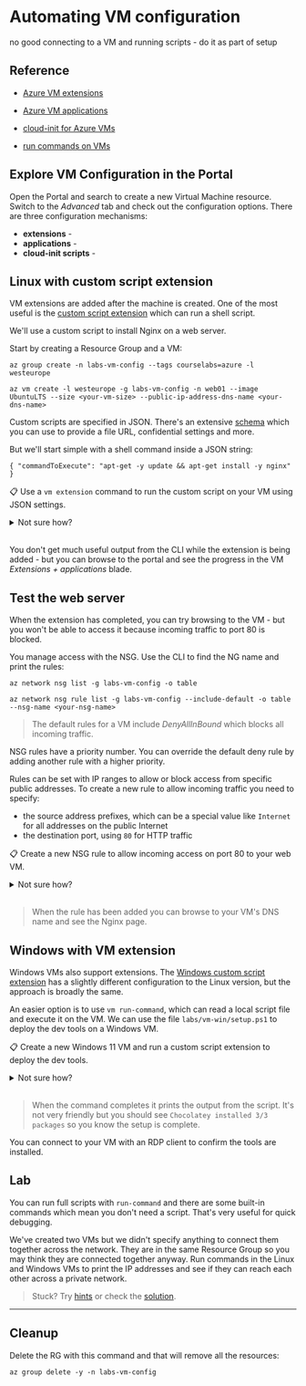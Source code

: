 # Automating VM configuration

no good connecting to a VM and running scripts - do it as part of setup

## Reference

- [Azure VM extensions](https://docs.microsoft.com/en-us/azure/virtual-machines/extensions/overview)

- [Azure VM applications](https://docs.microsoft.com/en-us/azure/virtual-machines/vm-applications-how-to?tabs=portal)

- [cloud-init for Azure VMs](https://docs.microsoft.com/en-us/azure/virtual-machines/linux/cloud-init-deep-dive)

- [run commands on VMs](https://docs.microsoft.com/en-us/azure/virtual-machines/run-command-overview)


## Explore VM Configuration in the Portal

Open the Portal and search to create a new Virtual Machine resource. Switch to the _Advanced_ tab and check out the configuration options. There are three configuration mechanisms:

- **extensions** - 
- **applications** -
- **cloud-init scripts** -


## Linux with custom script extension

VM extensions are added after the machine is created. One of the most useful is the [custom script extension](https://docs.microsoft.com/en-us/azure/virtual-machines/extensions/custom-script-linux) which can run a shell script.

We'll use a custom script to install Nginx on a web server.

Start by creating a Resource Group and a VM:

```
az group create -n labs-vm-config --tags courselabs=azure -l westeurope

az vm create -l westeurope -g labs-vm-config -n web01 --image UbuntuLTS --size <your-vm-size> --public-ip-address-dns-name <your-dns-name>
```

Custom scripts are specified in JSON. There's an extensive [schema](https://docs.microsoft.com/en-us/azure/virtual-machines/extensions/custom-script-linux#extension-schema) which you can use to provide a file URL, confidential settings and more. 

But we'll start simple with a shell command inside a JSON string:

```
{ "commandToExecute": "apt-get -y update && apt-get install -y nginx" }
```

📋 Use a `vm extension` command to run the custom script on your VM using JSON settings.

<details>
  <summary>Not sure how?</summary>

Navigate through the help text and you'll see the `set` command applies the extension:

```
az vm extension --help

az vm extension set --help
```

The syntax is a bit clunky because it's the same command for all extensions, so the spec goes into the `settings` parameter. JSON strings are treated differently in Bash and PowerShell:

```
# in PowerShell:
$json='{ ""commandToExecute"": ""apt-get -y update && apt-get install -y nginx"" }'

# or Bash:
json='{ "commandToExecute": "apt-get -y update && apt-get install -y nginx" }'

# add the extension:
az vm extension set -g labs-vm-config --vm-name web01 --name customScript --publisher Microsoft.Azure.Extensions --settings $json
```

</details><br/>

You don't get much useful output from the CLI while the extension is being added - but you can browse to the portal and see the progress in the VM _Extensions + applications_ blade.

## Test the web server

When the extension has completed, you can try browsing to the VM - but you won't be able to access it because incoming traffic to port 80 is blocked.

You manage access with the NSG. Use the CLI to find the NG name and print the rules:

```
az network nsg list -g labs-vm-config -o table

az network nsg rule list -g labs-vm-config --include-default -o table --nsg-name <your-nsg-name>
```

> The default rules for a VM include _DenyAllInBound_ which blocks all incoming traffic.

NSG rules have a priority number. You can override the default deny rule by adding another rule with a higher priority.

Rules can be set with IP ranges to allow or block access from specific public addresses. To create a new rule to allow incoming traffic you need to specify:

- the source address prefixes, which can be a special value like `Internet` for all addresses on the public Internet
- the destination port, using `80` for HTTP traffic

📋 Create a new NSG rule to allow incoming access on port 80 to your web VM.

<details>
  <summary>Not sure how?</summary>

The `create` command adds a new rule:

```
az network nsg rule create --help
```

Create a rule with higher priority than the default deny rule to allow access on port 80:

```
az network nsg rule create -g labs-vm-config --nsg-name web01NSG -n http --priority 100 --source-address-prefixes Internet --destination-port-ranges 80 --access Allow
```

</details><br/>

> When the rule has been added you can browse to your VM's DNS name and see the Nginx page.

## Windows with VM extension

Windows VMs also support extensions. The [Windows custom script extension](https://docs.microsoft.com/en-us/azure/virtual-machines/extensions/custom-script-windows) has a slightly different configuration to the Linux version, but the approach is broadly the same.

An easier option is to use `vm run-command`, which can read a local script file and execute it on the VM. We can use the file `labs/vm-win/setup.ps1` to deploy the dev tools on a Windows VM.

📋 Create a new Windows 11 VM and run a custom script extension to deploy the dev tools.

<details>
  <summary>Not sure how?</summary>

First create the VM - be sure to use a VM size you have access to, the latest Windows 11 image and a strong password:

```
az vm create -l westeurope -g labs-vm-config -n dev01 --image MicrosoftWindowsDesktop:windows-11:win11-21h2-pro:22000.795.220629 --size Standard_D4s_v5 --admin-username labs --public-ip-address-dns-name <your-unique-dns-name> --admin-password <your-strong-password>
```

When the VM is created you can run the command:

```
az vm run-command invoke  --command-id RunPowerShellScript -g labs-vm-config --name dev01 --scripts @labs/vm-win/setup.ps1
```

</details><br/>

> When the command completes it prints the output from the script. It's not very friendly but you should see `Chocolatey installed 3/3 packages` so you know the setup is complete.

You can connect to your VM with an RDP client to confirm the tools are installed.

## Lab

You can run full scripts with `run-command` and there are some built-in commands which mean you don't need a script. That's very useful for quick debugging.

We've created two VMs but we didn't specify anything to connect them together across the network. They are in the same Resource Group so you may think they are connected together anyway. Run commands in the Linux and  Windows VMs to print the IP addresses and see if they can reach each other across a private network.


> Stuck? Try [hints](hints.md) or check the [solution](solution.md).

___

## Cleanup

Delete the RG with this command and that will remove all the resources:

```
az group delete -y -n labs-vm-config
```
